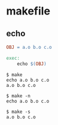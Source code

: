 # makefile

## echo

```makefile
OBJ = a.o b.o c.o

exec:
    echo $(OBJ)
```

```
$ make
echo a.o b.o c.o
a.o b.o c.o
```

```
$ make -n
echo a.o b.o c.o
```

```
$ make -s
a.o b.o c.o
```